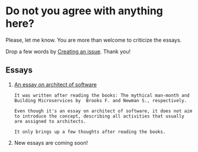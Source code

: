 # Do not you agree with anything here? 

Please, let me know. You are more than welcome to criticize the essays.

Drop a few words by [Creating an issue](https://github.com/tmontovaneli/essays/issues). Thank you!

## Essays

1. [An essay on architect of software](https://github.com/tmontovaneli/essays/blob/main/architect-of-software/an_essay_on_architect_of_software.md)

   ```
   It was written after reading the books: The mythical man-month and Building Microservices by  Brooks F. and Newman S., respectively.
   
   Even though it's an essay on architect of software, it does not aim to introduce the concept, describing all activities that usually are assigned to architects.
   
   It only brings up a few thoughts after reading the books.
   ```

   

2. New essays are coming soon!

   

